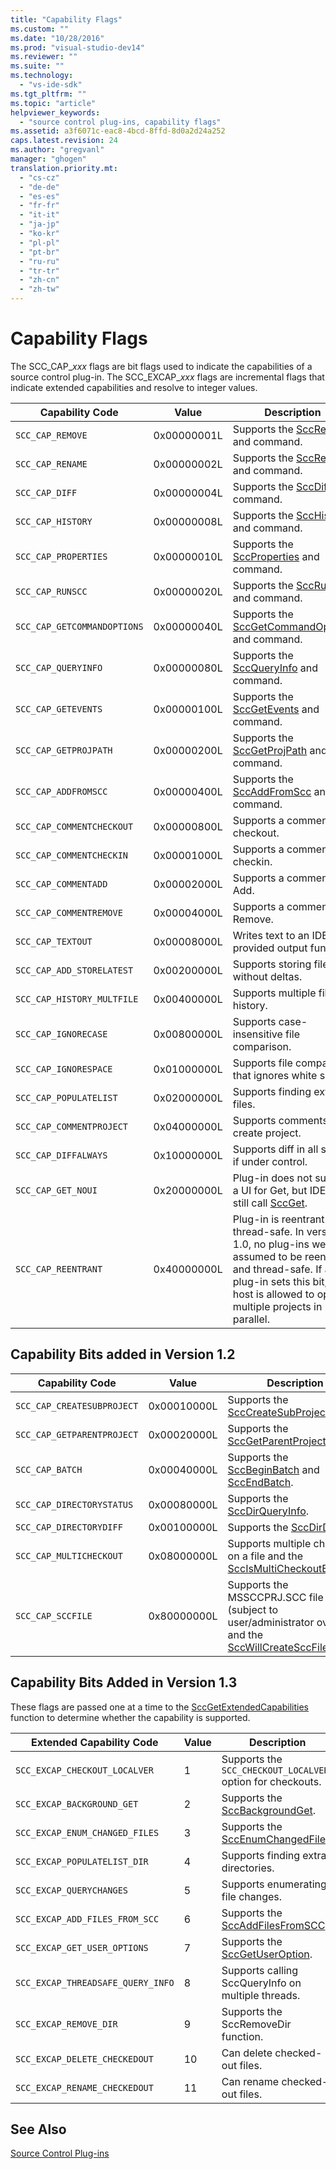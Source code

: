```yaml
---
title: "Capability Flags"
ms.custom: ""
ms.date: "10/28/2016"
ms.prod: "visual-studio-dev14"
ms.reviewer: ""
ms.suite: ""
ms.technology: 
  - "vs-ide-sdk"
ms.tgt_pltfrm: ""
ms.topic: "article"
helpviewer_keywords: 
  - "source control plug-ins, capability flags"
ms.assetid: a3f6071c-eac8-4bcd-8ffd-8d0a2d24a252
caps.latest.revision: 24
ms.author: "gregvanl"
manager: "ghogen"
translation.priority.mt: 
  - "cs-cz"
  - "de-de"
  - "es-es"
  - "fr-fr"
  - "it-it"
  - "ja-jp"
  - "ko-kr"
  - "pl-pl"
  - "pt-br"
  - "ru-ru"
  - "tr-tr"
  - "zh-cn"
  - "zh-tw"
---
```

# Capability Flags
The SCC_CAP_*xxx* flags are bit flags used to indicate the capabilities of a source control plug-in. The SCC_EXCAP_*xxx* flags are incremental flags that indicate extended capabilities and resolve to integer values.  
  
|Capability Code|Value|Description|  
|---------------------|-----------|-----------------|  
|`SCC_CAP_REMOVE`|0x00000001L|Supports the [SccRemove](../extensibility/sccremove-function.md) and command.|  
|`SCC_CAP_RENAME`|0x00000002L|Supports the [SccRename](../extensibility/sccrename-function.md) and command.|  
|`SCC_CAP_DIFF`|0x00000004L|Supports the [SccDiff](../extensibility/sccdiff-function.md) and command.|  
|`SCC_CAP_HISTORY`|0x00000008L|Supports the [SccHistory](../extensibility/scchistory-function.md) and command.|  
|`SCC_CAP_PROPERTIES`|0x00000010L|Supports the [SccProperties](../extensibility/sccproperties-function.md) and command.|  
|`SCC_CAP_RUNSCC`|0x00000020L|Supports the [SccRunScc](../extensibility/sccrunscc-function.md) and command.|  
|`SCC_CAP_GETCOMMANDOPTIONS`|0x00000040L|Supports the [SccGetCommandOptions](../extensibility/sccgetcommandoptions-function.md) and command.|  
|`SCC_CAP_QUERYINFO`|0x00000080L|Supports the [SccQueryInfo](../extensibility/sccqueryinfo-function.md) and command.|  
|`SCC_CAP_GETEVENTS`|0x00000100L|Supports the [SccGetEvents](../extensibility/sccgetevents-function.md) and command.|  
|`SCC_CAP_GETPROJPATH`|0x00000200L|Supports the [SccGetProjPath](../extensibility/sccgetprojpath-function.md) and command.|  
|`SCC_CAP_ADDFROMSCC`|0x00000400L|Supports the [SccAddFromScc](../extensibility/sccaddfromscc-function.md) and command.|  
|`SCC_CAP_COMMENTCHECKOUT`|0x00000800L|Supports a comment on checkout.|  
|`SCC_CAP_COMMENTCHECKIN`|0x00001000L|Supports a comment on checkin.|  
|`SCC_CAP_COMMENTADD`|0x00002000L|Supports a comment on Add.|  
|`SCC_CAP_COMMENTREMOVE`|0x00004000L|Supports a comment on Remove.|  
|`SCC_CAP_TEXTOUT`|0x00008000L|Writes text to an IDE-provided output function.|  
|`SCC_CAP_ADD_STORELATEST`|0x00200000L|Supports storing files without deltas.|  
|`SCC_CAP_HISTORY_MULTFILE`|0x00400000L|Supports multiple file history.|  
|`SCC_CAP_IGNORECASE`|0x00800000L|Supports case-insensitive file comparison.|  
|`SCC_CAP_IGNORESPACE`|0x01000000L|Supports file comparison that ignores white space.|  
|`SCC_CAP_POPULATELIST`|0x02000000L|Supports finding extra files.|  
|`SCC_CAP_COMMENTPROJECT`|0x04000000L|Supports comments on create project.|  
|`SCC_CAP_DIFFALWAYS`|0x10000000L|Supports diff in all states if under control.|  
|`SCC_CAP_GET_NOUI`|0x20000000L|Plug-in does not support a UI for Get, but IDE may still call [SccGet](../extensibility/sccget-function.md).|  
|`SCC_CAP_REENTRANT`|0x40000000L|Plug-in is reentrant and thread-safe. In version 1.0, no plug-ins were assumed to be reentrant and thread-safe. If a 1.1 plug-in sets this bit, the host is allowed to open multiple projects in parallel.|  
  
## Capability Bits added in Version 1.2  
  
|Capability Code|Value|Description|  
|---------------------|-----------|-----------------|  
|`SCC_CAP_CREATESUBPROJECT`|0x00010000L|Supports the [SccCreateSubProject](../extensibility/scccreatesubproject-function.md).|  
|`SCC_CAP_GETPARENTPROJECT`|0x00020000L|Supports the [SccGetParentProjectPath](../extensibility/sccgetparentprojectpath-function.md).|  
|`SCC_CAP_BATCH`|0x00040000L|Supports the [SccBeginBatch](../extensibility/sccbeginbatch-function.md) and [SccEndBatch](../extensibility/sccendbatch-function.md).|  
|`SCC_CAP_DIRECTORYSTATUS`|0x00080000L|Supports the [SccDirQueryInfo](../extensibility/sccdirqueryinfo-function.md).|  
|`SCC_CAP_DIRECTORYDIFF`|0x00100000L|Supports the [SccDirDiff](../extensibility/sccdirdiff-function.md).|  
|`SCC_CAP_MULTICHECKOUT`|0x08000000L|Supports multiple checkouts on a file and the [SccIsMultiCheckoutEnabled](../extensibility/sccismulticheckoutenabled-function.md).|  
|`SCC_CAP_SCCFILE`|0x80000000L|Supports the MSSCCPRJ.SCC file (subject to user/administrator override) and the [SccWillCreateSccFile](../extensibility/sccwillcreatesccfile-function.md).|  
  
## Capability Bits Added in Version 1.3  
 These flags are passed one at a time to the [SccGetExtendedCapabilities](../extensibility/sccgetextendedcapabilities-function.md) function to determine whether the capability is supported.  
  
|Extended Capability Code|Value|Description|  
|------------------------------|-----------|-----------------|  
|`SCC_EXCAP_CHECKOUT_LOCALVER`|1|Supports the `SCC_CHECKOUT_LOCALVER` option for checkouts.|  
|`SCC_EXCAP_BACKGROUND_GET`|2|Supports the [SccBackgroundGet](../extensibility/sccbackgroundget-function.md).|  
|`SCC_EXCAP_ENUM_CHANGED_FILES`|3|Supports the [SccEnumChangedFiles](../extensibility/sccenumchangedfiles-function.md).|  
|`SCC_EXCAP_POPULATELIST_DIR`|4|Supports finding extra directories.|  
|`SCC_EXCAP_QUERYCHANGES`|5|Supports enumerating file changes.|  
|`SCC_EXCAP_ADD_FILES_FROM_SCC`|6|Supports the [SccAddFilesFromSCC](../extensibility/sccaddfilesfromscc-function.md).|  
|`SCC_EXCAP_GET_USER_OPTIONS`|7|Supports the [SccGetUserOption](../extensibility/sccgetuseroption-function.md).|  
|`SCC_EXCAP_THREADSAFE_QUERY_INFO`|8|Supports calling SccQueryInfo on multiple threads.|  
|`SCC_EXCAP_REMOVE_DIR`|9|Supports the SccRemoveDir function.|  
|`SCC_EXCAP_DELETE_CHECKEDOUT`|10|Can delete checked-out files.|  
|`SCC_EXCAP_RENAME_CHECKEDOUT`|11|Can rename checked-out files.|  
  
## See Also  
 [Source Control Plug-ins](../extensibility/source-control-plug-ins.md)